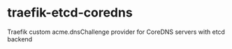 # traefik-etcd-coredns
Traefik custom acme.dnsChallenge provider for CoreDNS servers with etcd backend
